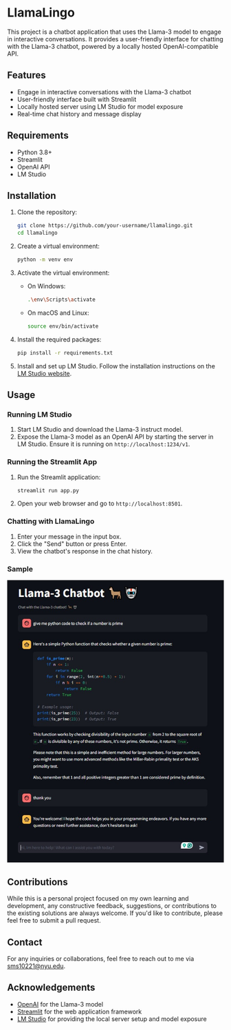 
# LlamaLingo

This project is a chatbot application that uses the Llama-3 model to engage in interactive conversations. It provides a user-friendly interface for chatting with the Llama-3 chatbot, powered by a locally hosted OpenAI-compatible API.

## Features

- Engage in interactive conversations with the Llama-3 chatbot
- User-friendly interface built with Streamlit
- Locally hosted server using LM Studio for model exposure
- Real-time chat history and message display


## Requirements

- Python 3.8+
- Streamlit
- OpenAI API
- LM Studio

## Installation

1. Clone the repository:
    ```bash
    git clone https://github.com/your-username/llamalingo.git
    cd llamalingo
    ```

2. Create a virtual environment:
    ```bash
    python -m venv env
    ```

3. Activate the virtual environment:
    - On Windows:
        ```bash
        .\env\Scripts\activate
        ```
    - On macOS and Linux:
        ```bash
        source env/bin/activate
        ```

4. Install the required packages:
    ```bash
    pip install -r requirements.txt
    ```

5. Install and set up LM Studio. Follow the installation instructions on the [LM Studio website](https://lmstudio.ai/download).

## Usage

### Running LM Studio

1. Start LM Studio and download the Llama-3 instruct model.
2. Expose the Llama-3 model as an OpenAI API by starting the server in LM Studio. Ensure it is running on `http://localhost:1234/v1`.

### Running the Streamlit App

1. Run the Streamlit application:
    ```bash
    streamlit run app.py
    ```

2. Open your web browser and go to `http://localhost:8501`.

### Chatting with LlamaLingo

1. Enter your message in the input box.
2. Click the "Send" button or press Enter.
3. View the chatbot's response in the chat history.

### Sample 
![alt text](<Images/Image.jpg>)

## Contributions

While this is a personal project focused on my own learning and development, any constructive feedback, suggestions, or contributions to the existing solutions are always welcome. If you'd like to contribute, please feel free to submit a pull request.

## Contact

For any inquiries or collaborations, feel free to reach out to me via sms10221@nyu.edu.

## Acknowledgements

- [OpenAI](https://openai.com/) for the Llama-3 model
- [Streamlit](https://streamlit.io/) for the web application framework
- [LM Studio](https://lmstudio.ai/) for providing the local server setup and model exposure

